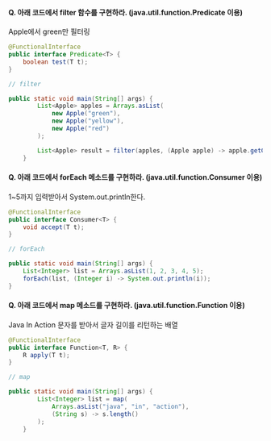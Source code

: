 #### Q. 아래 코드에서 filter 함수를 구현하라. (java.util.function.Predicate 이용)

Apple에서 green만 필터링

```java
@FunctionalInterface
public interface Predicate<T> {
    boolean test(T t);
}

// filter

public static void main(String[] args) {
        List<Apple> apples = Arrays.asList(
            new Apple("green"),
            new Apple("yellow"),
            new Apple("red")
        );

        List<Apple> result = filter(apples, (Apple apple) -> apple.getColor().equals("green"));
    }
```



#### Q. 아래 코드에서 forEach 메소드를 구현하라. (java.util.function.Consumer 이용)

1~5까지 입력받아서 System.out.println한다.

```java
@FunctionalInterface
public interface Consumer<T> {
    void accept(T t);
}

// forEach

public static void main(String[] args) {
    List<Integer> list = Arrays.asList(1, 2, 3, 4, 5);
    forEach(list, (Integer i) -> System.out.println(i));
}
```



#### Q. 아래 코드에서 map 메소드를 구현하라. (java.util.function.Function 이용)

Java In Action 문자를 받아서 글자 길이를 리턴하는 배열

```java
@FunctionalInterface
public interface Function<T, R> {    
    R apply(T t);
}

// map

public static void main(String[] args) {
        List<Integer> list = map(
            Arrays.asList("java", "in", "action"), 
            (String s) -> s.length()
        );
    }
```

